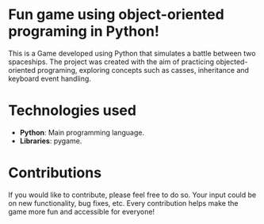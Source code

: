 # Fun game using object-oriented programing in Python! 

 This is a Game developed using Python that simulates a battle between two spaceships. The project was created with the aim of practicing objected-oriented programing, exploring concepts such as casses, inheritance and keyboard event handling.

# Technologies used 
 - **Python**: Main programming language.
- **Libraries**: pygame.

###### 


# Contributions
 If you would like to contribute, please feel free to do so. Your input could be on new functionality, bug fixes, etc. Every contribution helps make the game more fun and accessible for everyone!
